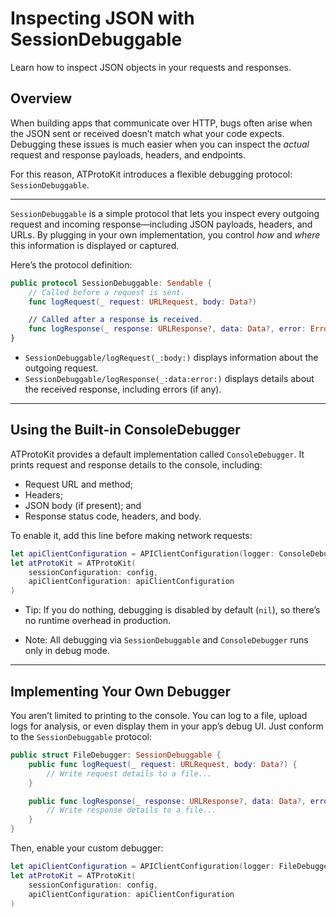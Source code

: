 # Inspecting JSON with SessionDebuggable
Learn how to inspect JSON objects in your requests and responses.

## Overview

When building apps that communicate over HTTP, bugs often arise when the JSON sent or received doesn’t match what your code expects. Debugging these issues is much easier when you can inspect the _actual_ request and response payloads, headers, and endpoints.

For this reason, ATProtoKit introduces a flexible debugging protocol: ``SessionDebuggable``.

---

`SessionDebuggable` is a simple protocol that lets you inspect every outgoing request and incoming response—including JSON payloads, headers, and URLs. By plugging in your own implementation, you control _how_ and _where_ this information is displayed or captured.

Here’s the protocol definition:

```swift
public protocol SessionDebuggable: Sendable {
    // Called before a request is sent.
    func logRequest(_ request: URLRequest, body: Data?)

    // Called after a response is received.
    func logResponse(_ response: URLResponse?, data: Data?, error: Error?)
}
```

- ``SessionDebuggable/logRequest(_:body:)`` displays information about the outgoing request.
- ``SessionDebuggable/logResponse(_:data:error:)`` displays details about the received response, including errors (if any).

---

## Using the Built-in ConsoleDebugger

ATProtoKit provides a default implementation called ``ConsoleDebugger``. It prints request and response details to the console, including:

- Request URL and method;
- Headers;
- JSON body (if present); and
- Response status code, headers, and body.

To enable it, add this line before making network requests:

```swift
let apiClientConfiguration = APIClientConfiguration(logger: ConsoleDebugger())
let atProtoKit = ATProtoKit(
    sessionConfiguration: config,
    apiClientConfiguration: apiClientConfiguration
)
```

- Tip: If you do nothing, debugging is disabled by default (`nil`), so there’s no runtime overhead in production.

- Note: All debugging via `SessionDebuggable` and `ConsoleDebugger` runs only in debug mode.

---

## Implementing Your Own Debugger

You aren’t limited to printing to the console. You can log to a file, upload logs for analysis, or even display them in your app’s debug UI. Just conform to the `SessionDebuggable` protocol:

```swift
public struct FileDebugger: SessionDebuggable {
    public func logRequest(_ request: URLRequest, body: Data?) {
        // Write request details to a file...
    }

    public func logResponse(_ response: URLResponse?, data: Data?, error: Error?) {
        // Write response details to a file...
    }
}
```

Then, enable your custom debugger:

```swift
let apiClientConfiguration = APIClientConfiguration(logger: FileDebugger())
let atProtoKit = ATProtoKit(
    sessionConfiguration: config,
    apiClientConfiguration: apiClientConfiguration
)
```
